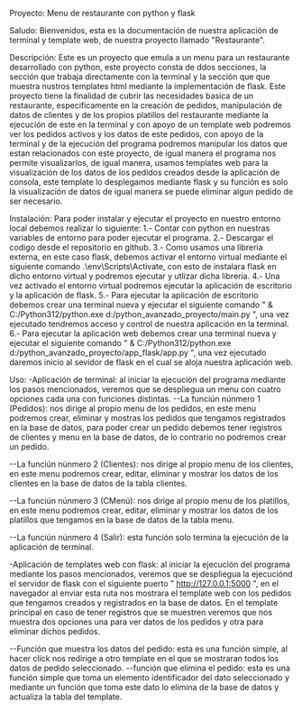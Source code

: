Proyecto: 
Menu de restaurante con python y flask

Saludo:
Bienvenidos, esta es la documentación de nuestra aplicación de terminal y template web, de nuestra proyecto llamado "Restaurante".

Descripción:
Este es un proyecto que emula a un menu para un restaurante desarrollado con python, este proyecto consta de ddos secciones, la sección que trabaja directamente con la terminal y la sección que que muestra nustros templates html mediante  la implementación de flask. Este proyecto tiene la finalidad de cubrir las necesidades basica de un restaurante, especificamente en la creación de pedidos, manipulación de datos de clientes y de los propios platillos del restaurante mediante la ejecución de este en la terminal y con apoyo de un template web podremos ver los pedidos activos y los datos de este pedidos, con apoyo de la terminal y de la ejecución del programa podremos manipular los datos que estan relacionados con este proyecto, de igual manera el programa nos permite visualizarlos, de igual manera, usamos templates web para la visualización de los datos de los pedidos creados desde la aplicación de consola, este template lo desplegamos mediante flask y su función es solo la visualización de datos de igual manera se puede eliminar algun pedido de ser necesario.

Instalación:
Para poder instalar y ejecutar el proyecto en nuestro entorno local debemos realizar lo siguiente:
1.- Contar con python en nuestras variables de entorno para poder ejecutar el programa.
2.- Descargar el codigo desde el repositorio en github.
3.- Como usamos una libreria externa, en este caso flask, debemos activar el entorno virtual mediante el siguiente comando .\env\Scripts\Activate, con esto de instalara flask en dicho entorno virtual y podremos ejecutar y utlizar dicha libreria.
4.- Una vez activado el entorno virtual podremos ejecutar la aplicación de escritorio y la aplicación de flask.
5.- Para ejecutar la aplicación de escritorio debemos crear una terminal nueva y ejecutar el siguiente comando " & C:/Python312/python.exe d:/python_avanzado_proyecto/main.py ", una vez ejecutado tendremos acceso y control de nuestra aplicación en la terminal.
6.- Para ejecutar la aplicación web debemos crear una terminal nueva y ejecutar el siguiente comando " & C:/Python312/python.exe d:/python_avanzado_proyecto/app_flask/app.py ", una vez ejecutado daremos inicio al sevidor de flask en el cual se aloja nuestra aplicación web.

Uso:
-Aplicación de terminal: al iniciar la ejecución del programa mediante los pasos mencionados, veremos que se despliegua un menu con cuatro opciones cada una con funciones distintas. 
--La funciún núnmero 1 (Pedidos): nos dirige al propio menu de los pedidos, en este menu podremos crear, eliminar y mostras los pedidos que tengamos registrados en la base de datos, para poder crear un pedido debemos tener registros de clientes y menu en la base de datos, de lo contrario no podremos crear un pedido.

--La funciún núnmero 2 (Clientes): nos dirige al propio menu de los clientes, en este menu podremos crear, editar, eliminar y mostrar los datos de los clientes en la base de datos de la tabla clientes.

--La funciún núnmero 3 (CMenú): nos dirige al propio menu de los platillos, en este menu podremos crear, editar, eliminar y mostrar los datos de los platillos que tengamos en la base de datos de la tabla menu.

--La funciún núnmero 4 (Salir): esta función solo termina la ejecución de la aplicación de terminal.

-Aplicación de templates web con flask: al iniciar la ejecución del programa mediante los pasos mencionados, veremos que se despliegua la ejecuciónd el servidor de flask con el siguiente puerto " http://127.0.0.1:5000 ", en el navegador al enviar esta ruta nos mostrara el template web con los pedidos que tengamos creados y registrados en la base de datos. En el template principal en caso de tener registros que se muestren veremos que nos muestra dos opciones una para ver datos de los pedidos y otra para eliminar dichos pedidos.

--Función que muestra los datos del pedido: esta es una función simple, al hacer click nos redirige a otro template en el que se mostraran todos los datos de pedido seleccionado.
--función que elimina el pedido: esta es una función simple que toma un elemento identificador del dato seleccionado y mediante un función que toma este dato lo elimina de la base de datos y actualiza la tabla del template.